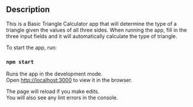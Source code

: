 ## Description

This is a Basic Triangle Calculator app that will determine the type of a triangle
given the values of all three sides. When running the app, fill in the three input
fields and it will automatically calculate the type of triangle.

To start the app, run:

### `npm start`

Runs the app in the development mode.<br>
Open [http://localhost:3000](http://localhost:3000) to view it in the browser.

The page will reload if you make edits.<br>
You will also see any lint errors in the console.
